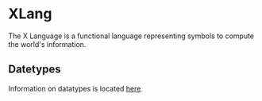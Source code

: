# XLang
The X Language is a functional language representing symbols to compute the world's information.

## Datetypes

Information on datatypes is located [here](datatypes.md)
